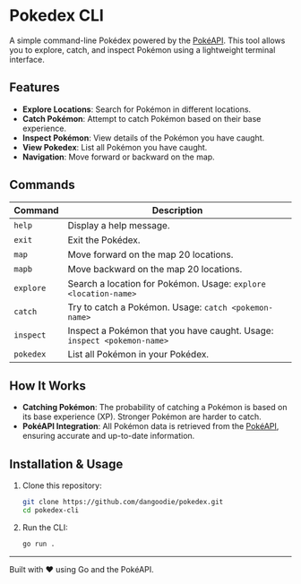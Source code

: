 # Pokedex CLI

A simple command-line Pokédex powered by the [PokéAPI](https://pokeapi.co/). This tool allows you to explore, catch, and inspect Pokémon using a lightweight terminal interface.

## Features
- **Explore Locations**: Search for Pokémon in different locations.
- **Catch Pokémon**: Attempt to catch Pokémon based on their base experience.
- **Inspect Pokémon**: View details of the Pokémon you have caught.
- **View Pokedex**: List all Pokémon you have caught.
- **Navigation**: Move forward or backward on the map.

## Commands
| Command  | Description |
|----------|------------|
| `help`   | Display a help message. |
| `exit`   | Exit the Pokédex. |
| `map`    | Move forward on the map 20 locations. |
| `mapb`   | Move backward on the map 20 locations. |
| `explore` | Search a location for Pokémon. Usage: `explore <location-name>` |
| `catch`  | Try to catch a Pokémon. Usage: `catch <pokemon-name>` |
| `inspect` | Inspect a Pokémon that you have caught. Usage: `inspect <pokemon-name>` |
| `pokedex` | List all Pokémon in your Pokédex. |

## How It Works
- **Catching Pokémon**: The probability of catching a Pokémon is based on its base experience (XP). Stronger Pokémon are harder to catch.
- **PokéAPI Integration**: All Pokémon data is retrieved from the [PokéAPI](https://pokeapi.co/), ensuring accurate and up-to-date information.

## Installation & Usage
1. Clone this repository:
   ```sh
   git clone https://github.com/dangoodie/pokedex.git
   cd pokedex-cli
   ```
2. Run the CLI:
   ```sh
   go run .
   ```

---
Built with ❤️ using Go and the PokéAPI.

